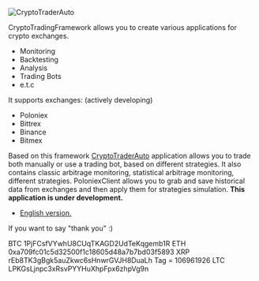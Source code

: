 ![CryptoTraderAuto](https://github.com/ArsenAbazian/CryptoTradingFramework/blob/master/Help/CryptoTraderAuto-AtGlance.png)

CryptoTradingFramework allows you to create various applications for crypto exchanges.
* Monitoring
* Backtesting
* Analysis
* Trading Bots
* e.t.c

It supports exchanges: (actively developing)
* Poloniex
* Bittrex
* Binance
* Bitmex

Based on this framework [CryptoTraderAuto](https://github.com/ArsenAbazian/CryptoTradingFramework/wiki/CryptoTraderAuto) application allows you to trade both manually or use a trading bot, based on different strategies. It also contains classic arbitrage monitoring, statistical arbitrage monitoring, different strategies. PoloniexClient allows you to grab and save historical data from exchanges and then apply them for strategies simulation. **This application is under development.**

* [English version.](https://github.com/ArsenAbazian/CryptoTradingFramework/wiki/About)

If you want to say "thank you" :)

BTC     1PjFCsfVYwhU8CUqTKAGD2UdTeKqgemb1R
ETH 	  0xa709fc01c5d32500f1c18605d48a7b7bd03f5893
XRP     rEb8TK3gBgk5auZkwc6sHnwrGVJH8DuaLh            Tag = 106961926
LTC 	  LPKGsLjnpc3xRsvPYYHuXhpFpx6zhpVg9n 
